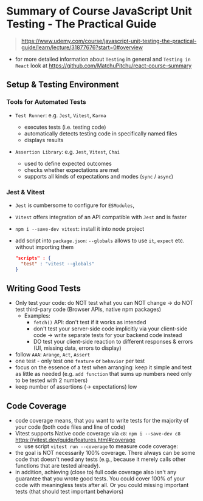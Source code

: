 # Summary of Course JavaScript Unit Testing - The Practical Guide

> <https://www.udemy.com/course/javascript-unit-testing-the-practical-guide/learn/lecture/31877676?start=0#overview>

- for more detailed information about `Testing` in general and `Testing in React` look at <https://github.com/MatchuPitchu/react-course-summary>

## Setup & Testing Environment

### Tools for Automated Tests

- `Test Runner`: e.g. `Jest`, `Vitest`, `Karma`

  - executes tests (i.e. testing code)
  - automatically detects testing code in specifically named files
  - displays results

- `Assertion Library`: e.g. `Jest`, `Vitest`, `Chai`
  - used to define expected outcomes
  - checks whether expectations are met
  - supports all kinds of expectations and modes (`sync` / `async`)

### Jest & Vitest

- `Jest` is cumbersome to configure for `ESModules`,
- `Vitest` offers integration of an API compatible with `Jest` and is faster
- `npm i --save-dev vitest`: install it into node project
- add script into `package.json`: `--globals` allows to use `it`, `expect` etc. without importing them

  ```JSON
  "scripts" : {
    "test" : "vitest --globals"
  }
  ```

## Writing Good Tests

- Only test your code: do NOT test what you can NOT change -> do NOT test third-pary code (Browser APIs, native npm packages)
  - Examples:
    - `fetch()` API: don't test if it works as intended
    - don't test your server-side code implicitly via your client-side code -> write separate tests for your backend code instead
    - DO test your client-side reaction to different responses & errors (UI, missing data, errors to display)
- follow `AAA`: `Arange`, `Act`, `Assert`
- one test - only test one `feature` or `behavior` per test
- focus on the essence of a test when arranging: keep it simple and test as little as needed (e.g. `add function` that sums up numbers need only to be tested with 2 numbers)
- keep number of assertions (-> expectations) low

## Code Coverage

- code coverage means, that you want to write tests for the majority of your code (both code files and line of code)
- Vitest supports Native code coverage via `c8`: `npm i --save-dev c8` <https://vitest.dev/guide/features.html#coverage>
  - use script `vitest run --coverage` to measure code coverage:
- the goal is NOT necessarily 100% coverage. There always can be some code that doesn't need any tests (e.g., because it merely calls other functions that are tested already).
- in addition, achieving (close to) full code coverage also isn't any guarantee that you wrote good tests. You could cover 100% of your code with meaningless tests after all. Or you could missing important tests (that should test important behaviors)
